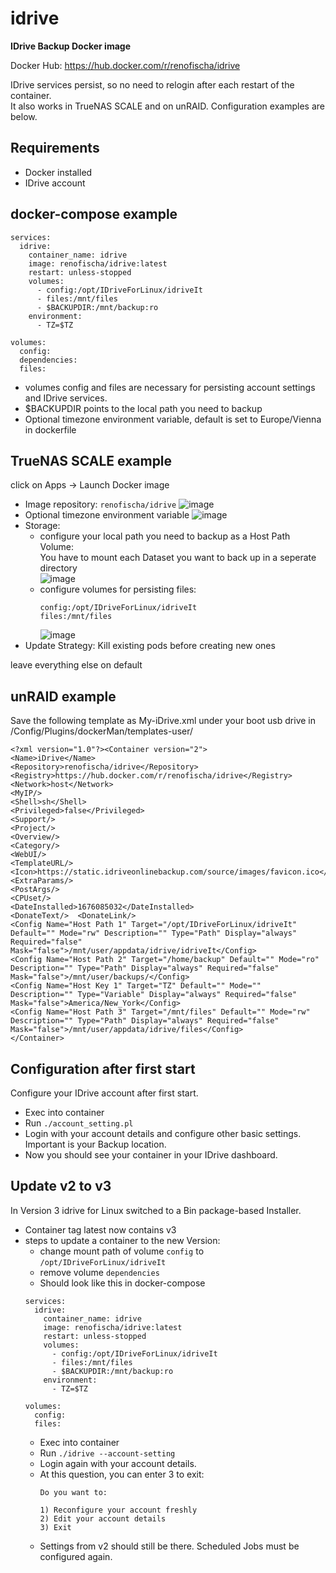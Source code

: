 # idrive
**IDrive Backup Docker image**

Docker Hub: https://hub.docker.com/r/renofischa/idrive

IDrive services persist, so no need to relogin after each restart of the container.\
It also works in TrueNAS SCALE and on unRAID. Configuration examples are below.

## Requirements
* Docker installed
* IDrive account

## docker-compose example
````
services:
  idrive:
    container_name: idrive
    image: renofischa/idrive:latest
    restart: unless-stopped
    volumes:
      - config:/opt/IDriveForLinux/idriveIt
      - files:/mnt/files
      - $BACKUPDIR:/mnt/backup:ro
    environment:
      - TZ=$TZ
      
volumes:
  config:
  dependencies:
  files:
````
* volumes config and files are necessary for persisting account settings and IDrive services.
* $BACKUPDIR points to the local path you need to backup
* Optional timezone environment variable, default is set to Europe/Vienna in dockerfile

## TrueNAS SCALE example
click on Apps -> Launch Docker image
* Image repository: ````renofischa/idrive````
  ![image](https://user-images.githubusercontent.com/32832850/200179090-23813e89-c863-44cb-8aa3-8ded16d024e4.png)
* Optional timezone environment variable
  ![image](https://user-images.githubusercontent.com/32832850/200179144-41492a50-d009-46b7-be27-bac8bf66d260.png)
* Storage:
  + configure your local path you need to backup as a Host Path Volume:\
    You have to mount each Dataset you want to back up in a seperate directory\
    ![image](https://user-images.githubusercontent.com/32832850/200178883-1e49489c-19be-4513-a0b1-268d587a32a4.png)
  + configure volumes for persisting files:
    ````
    config:/opt/IDriveForLinux/idriveIt
    files:/mnt/files
    ````
    ![image](https://github.com/user-attachments/assets/c7264060-161f-4441-9f3b-2b3fdb579045)
* Update Strategy: Kill existing pods before creating new ones

leave everything else on default

## unRAID example
Save the following template as My-iDrive.xml under your boot usb drive in /Config/Plugins/dockerMan/templates-user/

````
<?xml version="1.0"?><Container version="2">
<Name>iDrive</Name>  
<Repository>renofischa/idrive</Repository>  
<Registry>https://hub.docker.com/r/renofischa/idrive</Registry>  
<Network>host</Network>  
<MyIP/>  
<Shell>sh</Shell>
<Privileged>false</Privileged>
<Support/>
<Project/>
<Overview/>
<Category/>
<WebUI/>
<TemplateURL/>
<Icon>https://static.idriveonlinebackup.com/source/images/favicon.ico</Icon>
<ExtraParams/>
<PostArgs/>
<CPUset/>  
<DateInstalled>1676085032</DateInstalled>  
<DonateText/>  <DonateLink/>  
<Config Name="Host Path 1" Target="/opt/IDriveForLinux/idriveIt" Default="" Mode="rw" Description="" Type="Path" Display="always" Required="false" Mask="false">/mnt/user/appdata/idrive/idriveIt</Config>  
<Config Name="Host Path 2" Target="/home/backup" Default="" Mode="ro" Description="" Type="Path" Display="always" Required="false" Mask="false">/mnt/user/backups/</Config>  
<Config Name="Host Key 1" Target="TZ" Default="" Mode="" Description="" Type="Variable" Display="always" Required="false" Mask="false">America/New_York</Config>
<Config Name="Host Path 3" Target="/mnt/files" Default="" Mode="rw" Description="" Type="Path" Display="always" Required="false" Mask="false">/mnt/user/appdata/idrive/files</Config>
</Container>
````

## Configuration after first start
Configure your IDrive account after first start.
* Exec into container
* Run ````./account_setting.pl````
* Login with your account details and configure other basic settings. Important is your Backup location.
* Now you should see your container in your IDrive dashboard.

## Update v2 to v3
In Version 3 idrive for Linux switched to a Bin package-based Installer.
* Container tag latest now contains v3
* steps to update a container to the new Version:
  + change mount path of volume ````config```` to  ````/opt/IDriveForLinux/idriveIt````
  + remove volume ````dependencies````
  + Should look like this in docker-compose
  ````
  services:
    idrive:
      container_name: idrive
      image: renofischa/idrive:latest
      restart: unless-stopped
      volumes:
        - config:/opt/IDriveForLinux/idriveIt
        - files:/mnt/files
        - $BACKUPDIR:/mnt/backup:ro
      environment:
        - TZ=$TZ
        
  volumes:
    config:
    files:
  ````
  + Exec into container
  + Run ````./idrive --account-setting````
  + Login again with your account details.
  + At this question, you can enter 3 to exit:
    ````
    Do you want to:

    1) Reconfigure your account freshly
    2) Edit your account details
    3) Exit
    ````
  + Settings from v2 should still be there. Scheduled Jobs must be configured again.
